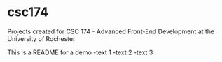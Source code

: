 # csc174
Projects created for CSC 174 - Advanced Front-End Development at the University of Rochester 

This is a README for a demo
-text 1
-text 2
-text 3
